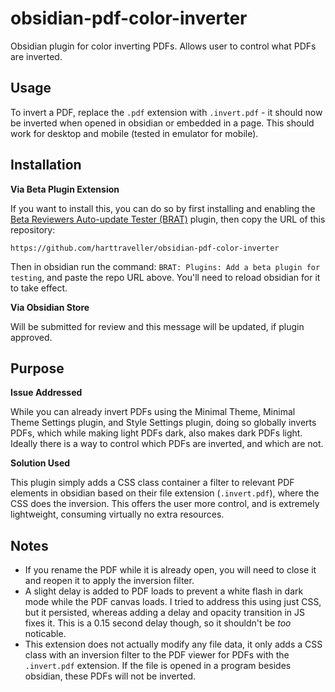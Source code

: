 # obsidian-pdf-color-inverter

Obsidian plugin for color inverting PDFs. Allows user to control what PDFs are inverted.

## Usage

To invert a PDF, replace the `.pdf` extension with `.invert.pdf` - it should now be inverted when opened in obsidian or embedded in a page. This should work for desktop and mobile (tested in emulator for mobile).

## Installation

**Via Beta Plugin Extension**

If you want to install this, you can do so by first installing and enabling the [Beta Reviewers Auto-update Tester (BRAT)](https://github.com/TfTHacker/obsidian42-brat) plugin, then copy the URL of this repository:

```
https://github.com/harttraveller/obsidian-pdf-color-inverter
```

Then in obsidian run the command: `BRAT: Plugins: Add a beta plugin for testing`, and paste the repo URL above. You'll need to reload obsidian for it to take effect.

**Via Obsidian Store**

Will be submitted for review and this message will be updated, if plugin approved.

## Purpose

**Issue Addressed**

While you can already invert PDFs using the Minimal Theme, Minimal Theme Settings plugin, and Style Settings plugin, doing so globally inverts PDFs, which while making light PDFs dark, also makes dark PDFs light. Ideally there is a way to control which PDFs are inverted, and which are not.

**Solution Used**

This plugin simply adds a CSS class container a filter to relevant PDF elements in obsidian based on their file extension (`.invert.pdf`), where the CSS does the inversion. This offers the user more control, and is extremely lightweight, consuming virtually no extra resources.

<!-- An alternative solution (the one the LLMs suggested) would be to try and detect the brightness of a PDF so as to invert it conditionally. This would be resource heavy (computation + dependencies), could fail in edgecases (when you use dark mode, but have a light PDF with images that you want to view in true color), and the code would be significantly more complex (would need to add light/dark mode detection, maybe track state for inverted PDF when exceptions to settings rule are made). This alternative solution doesn't "keep it simple, stupid", and I don't much like it, but it might be slightly (?) more convenient so as a feature it's on the low priority backlog. -->

## Notes

- If you rename the PDF while it is already open, you will need to close it and reopen it to apply the inversion filter.
- A slight delay is added to PDF loads to prevent a white flash in dark mode while the PDF canvas loads. I tried to address this using just CSS, but it persisted, whereas adding a delay and opacity transition in JS fixes it. This is a 0.15 second delay though, so it shouldn't be *too* noticable.
- This extension does not actually modify any file data, it only adds a CSS class with an inversion filter to the PDF viewer for PDFs with the `.invert.pdf` extension. If the file is opened in a program besides obsidian, these PDFs will not be inverted.